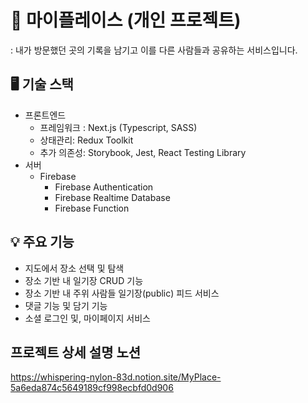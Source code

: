 # 🏡 마이플레이스 (개인 프로젝트)
: 내가 방문했던 곳의 기록을 남기고 이를 다른 사람들과 공유하는 서비스입니다.


## 🖥 기술 스택
- 프론트엔드
    - 프레임워크 : Next.js (Typescript, SASS)
    - 상태관리: Redux Toolkit
    - 추가 의존성: Storybook, Jest, React Testing Library
- 서버
    - Firebase
        - Firebase Authentication
        - Firebase Realtime Database
        - Firebase Function

## 💡 주요 기능
- 지도에서 장소 선택 및 탐색
- 장소 기반 내 일기장 CRUD 기능
- 장소 기반 내 주위 사람들 일기장(public) 피드 서비스
- 댓글 기능 및 담기 기능 
- 소셜 로그인 및, 마이페이지 서비스

## 프로젝트 상세 설명 노션 
https://whispering-nylon-83d.notion.site/MyPlace-5a6eda874c5649189cf998ecbfd0d906

